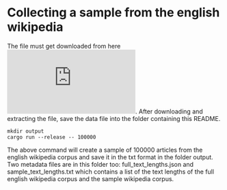 # Collecting a sample from the english wikipedia

The file must get downloaded from here ![here](https://www.dropbox.com/s/wwnfnu441w1ec9p/wiki-articles.json.bz2?dl=0). After downloading and extracting the file, save the data file into the folder containing this README.

```
mkdir output
cargo run --release -- 100000
```
The above command will create a sample of 100000 articles from the english wikipedia corpus and save it in the txt format in the folder output. Two metadata files are in this folder too: full_text_lengths.json and sample_text_lengths.txt which contains a list of the text lengths of the full english wikipedia corpus and the sample wikipedia corpus.

